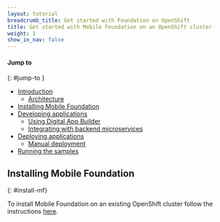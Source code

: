 ```yaml
---
layout: tutorial
breadcrumb_title: Get started with Foundation on OpenShift
title: Get started with Mobile Foundation on an OpenShift cluster
weight: 1
show_in_nav: false
---
```

<!-- NLS_CHARSET=UTF-8 -->

#### Jump to
{: #jump-to }

* [Introduction](#introduction)
  * [Architecture](#architecture)
* [Installing Mobile Foundation](#install-mf)
* [Developing applications](#develop-apps)
  * [Using Digital App Builder](#dab)
  * [Integrating with backend microservices](#integrating-with-backend-microservices)
* [Deploying applications](#deploying-apps)
  * [Manual deployment](#manual-deployment)
* [Running the samples](#running-samples)


## Installing Mobile Foundation
{: #install-mf}

To install Mobile Foundation on an existing OpenShift cluster follow the instructions [here](../).
